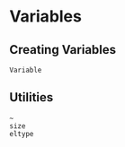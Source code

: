 # Variables

## Creating Variables

```@docs
Variable
```

## Utilities

```@docs
~
size
eltype
```
